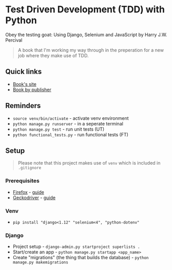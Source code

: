# Test Driven Development (TDD) with Python
Obey the testing goat: Using Django, Selenium and JavaScript by Harry J.W. Percival

> A book that I'm working my way through in the preperation for a new job where they make use of TDD. 

## Quick links
* [Book's site](https://www.obeythetestinggoat.com/)
* [Book by publisher](https://www.oreilly.com/library/view/test-driven-development-with/9781449365141/pr05.html)

## Reminders

* `source venv/bin/activate` - activate venv environment
* `python manage.py runserver` - in a seperate terminal
* `python manage.py test` - run unit tests (UT)
* `python functional_tests.py` - run functional tests (FT)

## Setup

> Please note that this project makes use of `venv` which is included in `.gitignore`

### Prerequisites

* [Firefox](https://www.mozilla.org/en-US/firefox/linux/?utm_medium=referral&utm_source=support.mozilla.org) - [guide](https://support.mozilla.org/en-US/kb/install-firefox-linux)
* [Geckodriver](https://github.com/mozilla/geckodriver) - [guide](https://askubuntu.com/questions/870530/how-to-install-geckodriver-in-ubuntu#871077)

### Venv

* `pip install "django<1.12" "selenium<4", "python-dotenv"`

### Django

* Project setup - `django-admin.py startproject superlists .`
* Start/create an app - `python manage.py startapp <app_name>`
* Create "migrations" (the thing that builds the database) - `python manage.py makemigrations`
